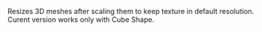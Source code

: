 Resizes 3D meshes after scaling them to keep texture in default resolution.
Curent version works only with Cube Shape.
